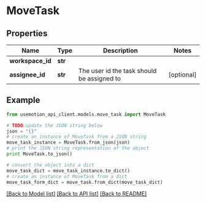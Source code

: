 # MoveTask


## Properties
Name | Type | Description | Notes
------------ | ------------- | ------------- | -------------
**workspace_id** | **str** |  | 
**assignee_id** | **str** | The user id the task should be assigned to | [optional] 

## Example

```python
from usemotion_api_client.models.move_task import MoveTask

# TODO update the JSON string below
json = "{}"
# create an instance of MoveTask from a JSON string
move_task_instance = MoveTask.from_json(json)
# print the JSON string representation of the object
print MoveTask.to_json()

# convert the object into a dict
move_task_dict = move_task_instance.to_dict()
# create an instance of MoveTask from a dict
move_task_form_dict = move_task.from_dict(move_task_dict)
```
[[Back to Model list]](../README.md#documentation-for-models) [[Back to API list]](../README.md#documentation-for-api-endpoints) [[Back to README]](../README.md)


